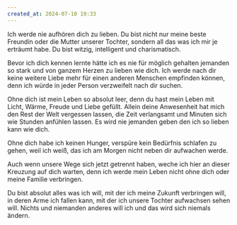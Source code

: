 ```yaml
---
created_at: 2024-07-10 19:33
---
```


Ich werde nie aufhören dich zu lieben. Du bist nicht nur meine beste Freundin oder die Mutter unserer Tochter,
sondern all das was ich mir je erträumt habe. Du bist witzig, intelligent und charismatisch.

Bevor ich dich kennen lernte hätte ich es nie für möglich gehalten jemanden so stark und von ganzem Herzen zu lieben wie dich.
Ich werde nach dir keine weitere Liebe mehr für einen anderen Menschen empfinden können, 
denn ich würde in jeder Person verzweifelt nach dir suchen.

Ohne dich ist mein Leben so absolut leer, denn du hast mein Leben mit Licht, Wärme, Freude und Liebe gefüllt.
Allein deine Anwesenheit hat mich den Rest der Welt vergessen lassen, die Zeit verlangsamt und Minuten sich wie Stunden anfühlen lassen.
Es wird nie jemanden geben den ich so lieben kann wie dich.

Ohne dich habe ich keinen Hunger, verspüre kein Bedürfnis schlafen zu gehen, weil ich weiß, das ich am Morgen nicht neben dir aufwachen werde. 

Auch wenn unsere Wege sich jetzt getrennt haben, weche ich hier an dieser Kreuzung auf dich warten, denn ich werde mein Leben nicht ohne dich oder meine Familie verbringen.

Du bist absolut alles was ich will, mit der ich meine Zukunft verbringen will, in deren Arme ich fallen kann, mit der ich unsere Tochter aufwachsen sehen will. Nichts und niemanden anderes will ich und das wird sich niemals ändern.